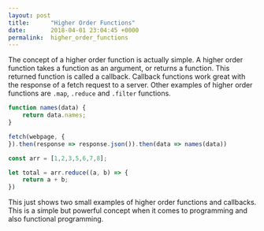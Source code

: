 ```yaml
---
layout: post
title:      "Higher Order Functions"
date:       2018-04-01 23:04:45 +0000
permalink:  higher_order_functions
---
```



The concept of a higher order function is actually simple. A higher order function takes a function as an argument, or returns a function. This returned function is called a callback. Callback functions work great with the response of a fetch request to a server. Other examples of higher order functions are `.map`, `.reduce` and `.filter` functions.

```javascript
function names(data) {
    return data.names;
}

fetch(webpage, {
}).then(response => response.json()).then(data => names(data))
```

```javascript 
const arr = [1,2,3,5,6,7,8];

let total = arr.reduce((a, b) => {
    return a + b;
})
```

This just shows two small examples of higher order functions and callbacks. This is a simple but powerful concept when it comes to programming and also functional programming.
